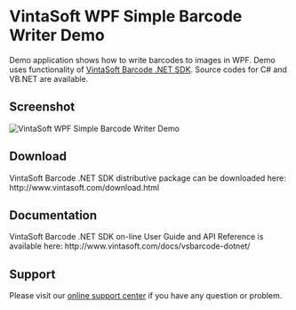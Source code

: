 <h1>VintaSoft WPF Simple Barcode Writer Demo</h1>

Demo application shows how to write barcodes to images in WPF. Demo uses functionality of <a href="http://www.vintasoft.com/vsbarcode-dotnet-index.html">VintaSoft Barcode .NET SDK</a>. Source codes for C# and VB.NET are available.

<h2>Screenshot</h2>
<img src=http://www.vintasoft.com/images/screenshots/barcode/vintasoft-wpf-simple-barcode-writer-demo.png alt="VintaSoft WPF Simple Barcode Writer Demo">


<h2>Download</h2>
VintaSoft Barcode .NET SDK distributive package can be downloaded here: http://www.vintasoft.com/download.html


<h2>Documentation</h2>
VintaSoft Barcode .NET SDK on-line User Guide and API Reference is available here: http://www.vintasoft.com/docs/vsbarcode-dotnet/


<h2>Support</h2>
Please visit our <a href="https://www.vintasoft.com/support/">online support center</a> if you have any question or problem.
